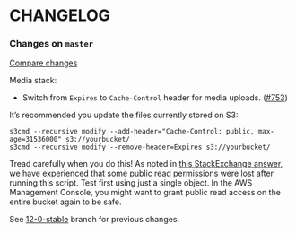 # CHANGELOG

### Changes on `master`

[Compare changes](https://github.com/codevise/pageflow/compare/12-0-stable...master)

Media stack:

- Switch from `Expires` to `Cache-Control` header for media uploads.
  ([#753](https://github.com/codevise/pageflow/pull/753))

It’s recommended you update the files currently stored on S3:

```
s3cmd --recursive modify --add-header="Cache-Control: public, max-age=31536000" s3://yourbucket/
s3cmd --recursive modify --remove-header=Expires s3://yourbucket/
```

Tread carefully when you do this! As noted in [this StackExchange answer](http://stackoverflow.com/questions/22501465/how-to-add-cache-control-in-aws-s3), we have experienced that some public read permissions were lost after running this script. Test first using just a single object. In the AWS Management Console, you might want to grant public read access on the entire bucket again to be safe.

See
[12-0-stable](https://github.com/codevise/pageflow/blob/12-0-stable/CHANGELOG.md)
branch for previous changes.
